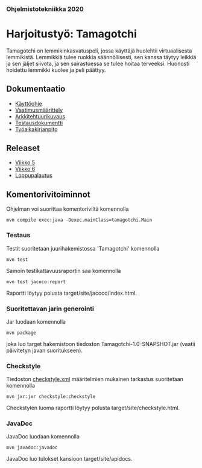 ### Ohjelmistotekniikka 2020

# Harjoitustyö: Tamagotchi

Tamagotchi on lemmikinkasvatuspeli, jossa käyttäjä huolehtii virtuaalisesta lemmikistä. Lemmikkiä tulee ruokkia säännöllisesti, sen kanssa täytyy leikkiä ja sen jäljet siivota, ja sen sairastuessa se tulee hoitaa terveeksi. Huonosti hoidettu lemmikki kuolee ja peli päättyy.

## Dokumentaatio

* [Käyttöohje](https://github.com/hjeronen/ot-harjoitustyo/blob/master/dokumentaatio/kayttoohje.md)
* [Vaatimusmäärittely](https://github.com/hjeronen/ot-harjoitustyo/blob/master/dokumentaatio/vaatimusmaarittely.md)
* [Arkkitehtuurikuvaus](https://github.com/hjeronen/ot-harjoitustyo/blob/master/dokumentaatio/arkkitehtuuri.md)
* [Testausdokumentti](https://github.com/hjeronen/ot-harjoitustyo/blob/master/dokumentaatio/testausdokumentti.md)
* [Työaikakirjanpito](https://github.com/hjeronen/ot-harjoitustyo/blob/master/dokumentaatio/tyoaikakirjanpito.md)

## Releaset

* [Viikko 5](https://github.com/hjeronen/ot-harjoitustyo/releases/tag/viikko5)
* [Viikko 6](https://github.com/hjeronen/ot-harjoitustyo/releases/tag/viikko6)
* [Loppupalautus](https://github.com/hjeronen/ot-harjoitustyo/releases/tag/loppupalautus)

## Komentorivitoiminnot

Ohjelman voi suorittaa komentoriviltä komennolla
```
mvn compile exec:java -Dexec.mainClass=tamagotchi.Main
```

### Testaus

Testit suoritetaan juurihakemistossa 'Tamagotchi' komennolla
```
mvn test
```

Samoin testikattavuusraportin saa komennolla
```
mvn test jacoco:report
```

Raportti löytyy polusta target/site/jacoco/index.html.

### Suoritettavan jarin generointi

Jar luodaan komennolla
```
mvn package
```

joka luo target hakemistoon tiedoston Tamagotchi-1.0-SNAPSHOT.jar (vaatii päivitetyn javan suoritukseen).

### Checkstyle

Tiedoston [checkstyle.xml](https://github.com/hjeronen/ot-harjoitustyo/blob/master/Tamagotchi/checkstyle.xml) määritelmien mukainen tarkastus suoritetaan komennolla
```
mvn jxr:jxr checkstyle:checkstyle
```

Checkstylen luoma raportti löytyy polusta target/site/checkstyle.html.

### JavaDoc

JavaDoc luodaan komennolla
```
mvn javadoc:javadoc
```

JavaDoc luo tulokset kansioon target/site/apidocs.
